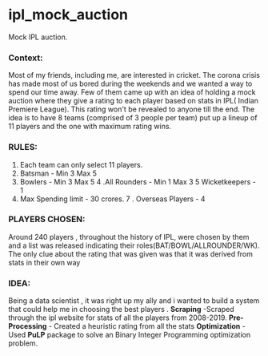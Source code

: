 # ipl_mock_auction
Mock IPL auction.

### Context:
Most of my friends, including me, are interested in cricket. The corona crisis has made most of us bored during the weekends and we wanted a way to spend our time away. Few of them came up with an idea of holding a mock auction where they give a rating to each player based on stats in IPL( Indian Premiere League). This rating won't be revealed to anyone till the end. The idea is to have 8 teams (comprised of 3 people per team) put up a lineup of 11 players and the one with maximum rating wins.

### RULES:
1. Each team can only select 11 players.
2. Batsman - Min 3 Max 5
3. Bowlers - Min 3 Max 5
4 .All Rounders - Min 1 Max 3
5 Wicketkeepers - 1
6. Max Spending limit - 30 crores.
7 . Overseas Players - 4

### PLAYERS CHOSEN:
Around 240 players , throughout the history of IPL, were chosen by them and a list was released indicating their roles(BAT/BOWL/ALLROUNDER/WK). The only clue about the rating that was given was that it was derived from stats in their own way

### IDEA:
Being a data scientist , it was right up my ally and i wanted to build a system that could help me in choosing the best players . 
**Scraping** -Scraped through the ipl website for stats of all the players from 2008-2019.
**Pre-Processing** - Created a heuristic rating from all the stats
**Optimization** -  Used **PuLP** package to solve an Binary Integer Programming optimization problem.
